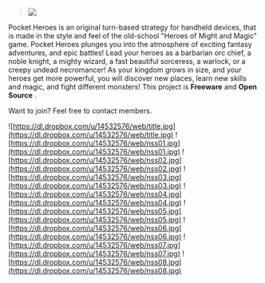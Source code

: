 > <div><img src='https://dl.dropbox.com/u/14532576/web/phlogo4.png' /></div>

Pocket Heroes is an original turn-based strategy for handheld devices, that is made in the style and feel of the old-school "Heroes of Might and Magic" game.
Pocket Heroes plunges you into the atmosphere of exciting fantasy adventures, and epic battles! Lead your heroes as a barbarian orc chief, a noble knight, a mighty wizard, a fast beautiful sorceress, a warlock, or a creepy undead necromancer!
As your kingdom grows in size, and your heroes get more powerful, you will discover new places, learn new skills and magic, and fight different monsters!
This project is **Freeware** and **Open Source** .

Want to join? Feel free to contact members.

![https://dl.dropbox.com/u/14532576/web/title.jpg](https://dl.dropbox.com/u/14532576/web/title.jpg)
![https://dl.dropbox.com/u/14532576/web/nss01.jpg](https://dl.dropbox.com/u/14532576/web/nss01.jpg)
![https://dl.dropbox.com/u/14532576/web/nss02.jpg](https://dl.dropbox.com/u/14532576/web/nss02.jpg)
![https://dl.dropbox.com/u/14532576/web/nss03.jpg](https://dl.dropbox.com/u/14532576/web/nss03.jpg)
![https://dl.dropbox.com/u/14532576/web/nss04.jpg](https://dl.dropbox.com/u/14532576/web/nss04.jpg)
![https://dl.dropbox.com/u/14532576/web/nss05.jpg](https://dl.dropbox.com/u/14532576/web/nss05.jpg)
![https://dl.dropbox.com/u/14532576/web/nss06.jpg](https://dl.dropbox.com/u/14532576/web/nss06.jpg)
![https://dl.dropbox.com/u/14532576/web/nss07.jpg](https://dl.dropbox.com/u/14532576/web/nss07.jpg)
![https://dl.dropbox.com/u/14532576/web/nss08.jpg](https://dl.dropbox.com/u/14532576/web/nss08.jpg)